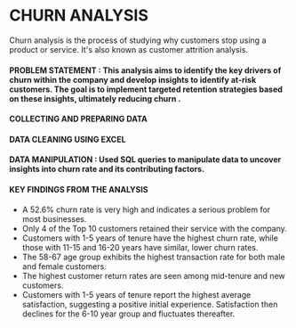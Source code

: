 # CHURN ANALYSIS
Churn analysis is the process of studying why customers stop using a product or service. It's also known as customer attrition analysis. 
#### PROBLEM STATEMENT : This analysis aims to identify the key drivers of churn within the  company and develop insights to identify at-risk customers. The goal is to implement targeted retention strategies based on these insights, ultimately reducing churn . 

#### COLLECTING AND PREPARING DATA
#### DATA CLEANING USING EXCEL
#### DATA MANIPULATION : Used SQL queries to manipulate data to uncover insights into churn rate and its contributing factors.
#### KEY FINDINGS FROM THE ANALYSIS
- A 52.6% churn rate is very high and indicates a serious problem for most businesses.
- Only 4 of the Top 10 customers retained their service with the company.
- Customers with 1-5 years of tenure have the highest churn rate, while those with 11-15 and 16-20 years have similar, lower churn rates.
- The 58-67 age group exhibits the highest transaction rate for both male and female customers.
- The highest customer return rates are seen among mid-tenure and new customers.
- Customers with 1-5 years of tenure report the highest average satisfaction, suggesting a positive initial experience. Satisfaction then declines for the 6-10 year group and fluctuates thereafter.







